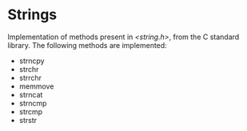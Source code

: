 # Strings

Implementation of methods present in *<string.h>*, from the C standard library. The following methods are implemented:

* strncpy
* strchr
* strrchr
* memmove
* strncat
* strncmp
* strcmp
* strstr
